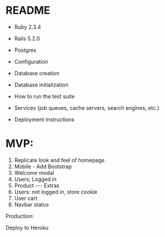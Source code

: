 # README

* Ruby 2.3.4
* Rails 5.2.0
* Postgres

* Configuration

* Database creation

* Database initialization

* How to run the test suite

* Services (job queues, cache servers, search engines, etc.)

* Deployment instructions

# MVP:
1. Replicate look and feel of homepage
2. Mobile - Add Bootstrap
3. Welcome modal
4. Users; Logged in
5. Product
--- Extras
6. Users: not logged in, store cookie
7. User cart
8. Navbar status

Production:

Deploy to Heroku
